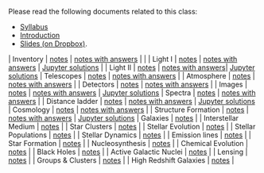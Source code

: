 Please read the following documents related to this class:

 * [Syllabus](pdf/syllabus.pdf)
 * [Introduction](pdf/intro.pdf) 
 * [Slides (on Dropbox)](https://www.dropbox.com/sh/97mr5mt9u6cyay8/AADPxv1XZh0k97chEPJr8hWFa?dl=0).

| Inventory | [notes](pdf/inventory.pdf) | [notes with answers](pdf/inventory-answers.pdf) | |
| Light I | [notes](pdf/light-1.pdf) | [notes with answers](pdf/light-1-answers.pdf) | [Jupyter solutions](https://nbviewer.jupyter.org/github/blanton144/exex/blob/master/docs/notebooks/light-1.ipynb) |
| Light II | [notes](pdf/light-2.pdf) | [notes with answers](pdf/light-2-answers.pdf)| [Jupyter solutions](https://nbviewer.jupyter.org/github/blanton144/exex/blob/master/docs/notebooks/light-2.ipynb)
| Telescopes | [notes](pdf/telescopes.pdf) | [notes with answers](pdf/telescopes-answers.pdf) |
| Atmosphere | [notes](pdf/atmosphere.pdf) | [notes with answers](pdf/atmosphere-answers.pdf) |
| Detectors | [notes](pdf/detectors.pdf) | [notes with answers](pdf/detectors-answers.pdf) |
| Images | [notes](pdf/images.pdf) | [notes with answers](pdf/images-answers.pdf) | [Jupyter solutions](https://nbviewer.jupyter.org/github/blanton144/exex/blob/master/docs/notebooks/images.ipynb)
| Spectra | [notes](pdf/spectra.pdf) | [notes with answers](pdf/spectra-answers.pdf) |
| Distance ladder | [notes](pdf/distance-ladder.pdf) | [notes with answers](pdf/distance-ladder-answers.pdf) | [Jupyter solutions](https://nbviewer.jupyter.org/github/blanton144/exex/blob/master/docs/notebooks/distance-ladder.ipynb)
| Cosmology | [notes](pdf/cosmology.pdf) | [notes with answers](pdf/cosmology-answers.pdf) | 
| Structure Formation | [notes](pdf/structure.pdf) | [notes with answers](pdf/structure-answers.pdf) | [Jupyter solutions](https://nbviewer.jupyter.org/github/blanton144/exex/blob/master/docs/notebooks/cosmology.ipynb)
| Galaxies | [notes](pdf/galaxies.pdf) |
| Interstellar Medium | [notes](pdf/ism.pdf) |
| Star Clusters | [notes](pdf/stellar-clusters.pdf) |
| Stellar Evolution | [notes](pdf/stellar-evolution.pdf) |
| Stellar Populations | [notes](pdf/stellar-populations.pdf) |
| Stellar Dynamics | [notes](pdf/dynamics.pdf) |
| Emission lines | [notes](pdf/emission-line.pdf) |
| Star Formation | [notes](pdf/star-formation.pdf) |
| Nucleosynthesis | [notes](pdf/nucleosynthesis.pdf) |
| Chemical Evolution | [notes](pdf/chemical-evolution.pdf) |
| Black Holes | [notes](pdf/black-holes.pdf) |
| Active Galactic Nuclei | [notes](pdf/agn.pdf) |
| Lensing | [notes](pdf/lensing.pdf) |
| Groups \& Clusters | [notes](pdf/groups.pdf) |
| High Redshift Galaxies | [notes](pdf/high-redshift.pdf) |
